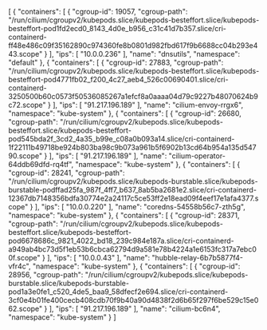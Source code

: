 [
  {
    "containers": [
      {
        "cgroup-id": 19057,
        "cgroup-path": "/run/cilium/cgroupv2/kubepods.slice/kubepods-besteffort.slice/kubepods-besteffort-pod1fd2ecd0_8143_4d0e_b956_c31c41d7b357.slice/cri-containerd-ff48e486c09f35162890c974360fe8b0801d982fbd617f9b6688cc04b293e443.scope"
      }
    ],
    "ips": [
      "10.0.0.236"
    ],
    "name": "dnsutils",
    "namespace": "default"
  },
  {
    "containers": [
      {
        "cgroup-id": 27883,
        "cgroup-path": "/run/cilium/cgroupv2/kubepods.slice/kubepods-besteffort.slice/kubepods-besteffort-pod4771fb02_f200_4c27_aeb4_526c00690401.slice/cri-containerd-3250500b60c0573f50536085267a1efcf8a0aaaa04d79c9227b48070624b9c72.scope"
      }
    ],
    "ips": [
      "91.217.196.189"
    ],
    "name": "cilium-envoy-rrgx6",
    "namespace": "kube-system"
  },
  {
    "containers": [
      {
        "cgroup-id": 26680,
        "cgroup-path": "/run/cilium/cgroupv2/kubepods.slice/kubepods-besteffort.slice/kubepods-besteffort-pod545bda2f_3cd2_4a35_b99e_c08a0b093a14.slice/cri-containerd-1f22111b49718be924b803ba98c9b073a961b5f6902b13cd64b954a135d54790.scope"
      }
    ],
    "ips": [
      "91.217.196.189"
    ],
    "name": "cilium-operator-64ddb69dfd-rq4tf",
    "namespace": "kube-system"
  },
  {
    "containers": [
      {
        "cgroup-id": 28241,
        "cgroup-path": "/run/cilium/cgroupv2/kubepods.slice/kubepods-burstable.slice/kubepods-burstable-podffad25fa_987f_4ff7_b637_8ab5ba2681e2.slice/cri-containerd-12367db7148356bdfa30774e2a24117c5ce53ff2e18ead09f4eef17e1afa4377.scope"
      }
    ],
    "ips": [
      "10.0.0.220"
    ],
    "name": "coredns-54558b56c7-zth5g",
    "namespace": "kube-system"
  },
  {
    "containers": [
      {
        "cgroup-id": 28371,
        "cgroup-path": "/run/cilium/cgroupv2/kubepods.slice/kubepods-besteffort.slice/kubepods-besteffort-pod6678686c_9821_4022_bd18_239c984e187a.slice/cri-containerd-a949ab4bc73d5f1eb53b6cbca62794d9a581e78b4224a1e6153fc317a7ebc00f.scope"
      }
    ],
    "ips": [
      "10.0.0.43"
    ],
    "name": "hubble-relay-6b7b5877f4-vfr4c",
    "namespace": "kube-system"
  },
  {
    "containers": [
      {
        "cgroup-id": 28956,
        "cgroup-path": "/run/cilium/cgroupv2/kubepods.slice/kubepods-burstable.slice/kubepods-burstable-pod1a3e0fe1_c520_4de5_baa9_58dfecf2e694.slice/cri-containerd-3cf0e4b01fe400cecb408cdb70f9b40a90d4838f2d6b65f297f6be529c15e062.scope"
      }
    ],
    "ips": [
      "91.217.196.189"
    ],
    "name": "cilium-bc6n4",
    "namespace": "kube-system"
  }
]

